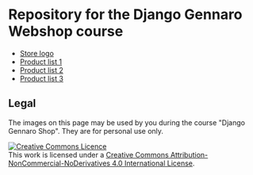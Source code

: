 # Repository for the Django Gennaro Webshop course

- [Store logo](logo/)
- [Product list 1](products/productlist1.md)
- [Product list 2](products/productlist2.md)
- [Product list 3](products/productlist3.md)

## Legal

The images on this page may be used by you during the course "Django Gennaro Shop". They are for personal use only.

<a rel="license" href="http://creativecommons.org/licenses/by-nc-nd/4.0/"><img alt="Creative Commons Licence" style="border-width:0" src="https://i.creativecommons.org/l/by-nc-nd/4.0/88x31.png" /></a><br />This work is licensed under a <a rel="license" href="http://creativecommons.org/licenses/by-nc-nd/4.0/">Creative Commons Attribution-NonCommercial-NoDerivatives 4.0 International License</a>.

